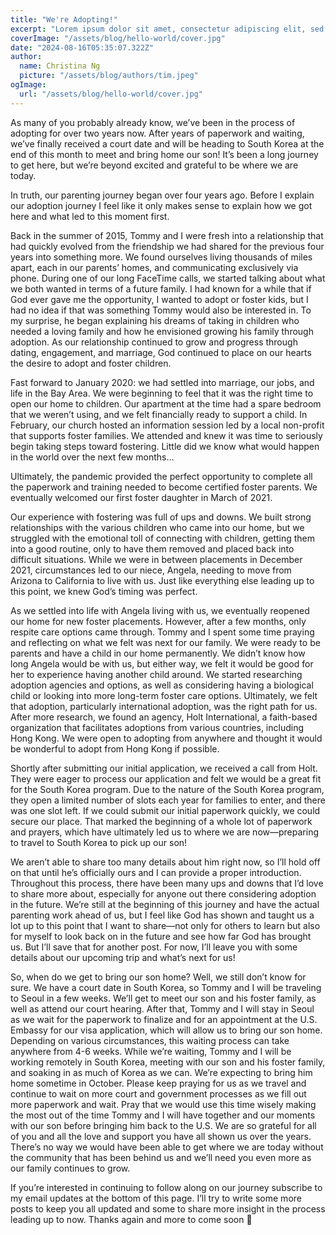 ```yaml
---
title: "We're Adopting!"
excerpt: "Lorem ipsum dolor sit amet, consectetur adipiscing elit, sed do eiusmod tempor incididunt ut labore et dolore magna aliqua. Praesent elementum facilisis leo vel fringilla est ullamcorper eget. At imperdiet dui accumsan sit amet nulla facilities morbi tempus."
coverImage: "/assets/blog/hello-world/cover.jpg"
date: "2024-08-16T05:35:07.322Z"
author:
  name: Christina Ng
  picture: "/assets/blog/authors/tim.jpeg"
ogImage:
  url: "/assets/blog/hello-world/cover.jpg"
---
```


As many of you probably already know, we’ve been in the process of adopting for over two years now. After years of paperwork and waiting, we’ve finally received a court date and will be heading to South Korea at the end of this month to meet and bring home our son! It’s been a long journey to get here, but we’re beyond excited and grateful to be where we are today.

In truth, our parenting journey began over four years ago. Before I explain our adoption journey I feel like it only makes sense to explain how we got here and what led to this moment first.

Back in the summer of 2015, Tommy and I were fresh into a relationship that had quickly evolved from the friendship we had shared for the previous four years into something more. We found ourselves living thousands of miles apart, each in our parents’ homes, and communicating exclusively via phone. During one of our long FaceTime calls, we started talking about what we both wanted in terms of a future family. I had known for a while that if God ever gave me the opportunity, I wanted to adopt or foster kids, but I had no idea if that was something Tommy would also be interested in. To my surprise, he began explaining his dreams of taking in children who needed a loving family and how he envisioned growing his family through adoption. As our relationship continued to grow and progress through dating, engagement, and marriage, God continued to place on our hearts the desire to adopt and foster children.

Fast forward to January 2020: we had settled into marriage, our jobs, and life in the Bay Area. We were beginning to feel that it was the right time to open our home to children. Our apartment at the time had a spare bedroom that we weren’t using, and we felt financially ready to support a child. In February, our church hosted an information session led by a local non-profit that supports foster families. We attended and knew it was time to seriously begin taking steps toward fostering. Little did we know what would happen in the world over the next few months…

Ultimately, the pandemic provided the perfect opportunity to complete all the paperwork and training needed to become certified foster parents. We eventually welcomed our first foster daughter in March of 2021.

Our experience with fostering was full of ups and downs. We built strong relationships with the various children who came into our home, but we struggled with the emotional toll of connecting with children, getting them into a good routine, only to have them removed and placed back into difficult situations. While we were in between placements in December 2021, circumstances led to our niece, Angela, needing to move from Arizona to California to live with us. Just like everything else leading up to this point, we knew God’s timing was perfect.

As we settled into life with Angela living with us, we eventually reopened our home for new foster placements. However, after a few months, only respite care options came through. Tommy and I spent some time praying and reflecting on what we felt was next for our family. We were ready to be parents and have a child in our home permanently. We didn’t know how long Angela would be with us, but either way, we felt it would be good for her to experience having another child around. We started researching adoption agencies and options, as well as considering having a biological child or looking into more long-term foster care options. Ultimately, we felt that adoption, particularly international adoption, was the right path for us. After more research, we found an agency, Holt International, a faith-based organization that facilitates adoptions from various countries, including Hong Kong. We were open to adopting from anywhere and thought it would be wonderful to adopt from Hong Kong if possible.

Shortly after submitting our initial application, we received a call from Holt. They were eager to process our application and felt we would be a great fit for the South Korea program. Due to the nature of the South Korea program, they open a limited number of slots each year for families to enter, and there was one slot left. If we could submit our initial paperwork quickly, we could secure our place. That marked the beginning of a whole lot of paperwork and prayers, which have ultimately led us to where we are now—preparing to travel to South Korea to pick up our son!

We aren’t able to share too many details about him right now, so I’ll hold off on that until he’s officially ours and I can provide a proper introduction. Throughout this process, there have been many ups and downs that I’d love to share more about, especially for anyone out there considering adoption in the future. We’re still at the beginning of this journey and have the actual parenting work ahead of us, but I feel like God has shown and taught us a lot up to this point that I want to share—not only for others to learn but also for myself to look back on in the future and see how far God has brought us. But I’ll save that for another post. For now, I’ll leave you with some details about our upcoming trip and what’s next for us!

So, when do we get to bring our son home? Well, we still don’t know for sure. We have a court date in South Korea, so Tommy and I will be traveling to Seoul in a few weeks. We’ll get to meet our son and his foster family, as well as attend our court hearing. After that, Tommy and I will stay in Seoul as we wait for the paperwork to finalize and for an appointment at the U.S. Embassy for our visa application, which will allow us to bring our son home. Depending on various circumstances, this waiting process can take anywhere from 4-6 weeks. While we’re waiting, Tommy and I will be working remotely in South Korea, meeting with our son and his foster family, and soaking in as much of Korea as we can. We’re expecting to bring him home sometime in October. Please keep praying for us as we travel and continue to wait on more court and government processes as we fill out more paperwork and wait. Pray that we would use this time wisely making the most out of the time Tommy and I will have together and our moments with our son before bringing him back to the U.S. We are so grateful for all of you and all the love and support you have all shown us over the years. There’s no way we would have been able to get where we are today without the community that has been behind us and we’ll need you even more as our family continues to grow.

If you’re interested in continuing to follow along on our journey subscribe to my email updates at the bottom of this page. I’ll try to write some more posts to keep you all updated and some to share more insight in the process leading up to now. Thanks again and more to come soon 🙂
